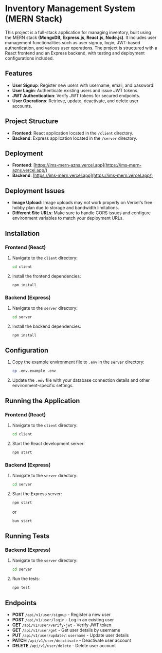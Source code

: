 # Inventory Management System (MERN Stack)

This project is a full-stack application for managing inventory, built using the MERN stack **(MongoDB, Express.js, React.js, Node.js)**. It includes user management functionalities such as user signup, login, JWT-based authentication, and various user operations. The project is structured with a React frontend and an Express backend, with testing and deployment configurations included.

## Features

- **User Signup**: Register new users with username, email, and password.
- **User Login**: Authenticate existing users and issue JWT tokens.
- **JWT Authentication**: Verify JWT tokens for secured endpoints.
- **User Operations**: Retrieve, update, deactivate, and delete user accounts.

## Project Structure

- **Frontend**: React application located in the `/client` directory.
- **Backend**: Express application located in the `/server` directory.

## Deployment

- **Frontend**: [https://ims-mern-azns.vercel.app](https://ims-mern-azns.vercel.app/)
- **Backend**: [https://ims-mern.vercel.app](https://ims-mern.vercel.app/)

## Deployment Issues

- **Image Upload**: Image uploads may not work properly on Vercel's free hobby plan due to storage and bandwidth limitations.
- **Different Site URLs**: Make sure to handle CORS issues and configure environment variables to match your deployment URLs.


## Installation

### Frontend (React)

1. Navigate to the `client` directory:
    ```bash
    cd client
    ```

2. Install the frontend dependencies:
    ```bash
    npm install
    ```


### Backend (Express)

1. Navigate to the `server` directory:
    ```bash
    cd server
    ```

2. Install the backend dependencies:
    ```bash
    npm install
    ```

## Configuration

1. Copy the example environment file to `.env` in the `server` directory:
    ```bash
    cp .env.example .env
    ```

2. Update the `.env` file with your database connection details and other environment-specific settings.

## Running the Application

### Frontend (React)

1. Navigate to the `client` directory:
    ```bash
    cd client
    ```

2. Start the React development server:
    ```bash
    npm start
    ```


### Backend (Express)

1. Navigate to the `server` directory:
    ```bash
    cd server
    ```

2. Start the Express server:
    ```bash
    npm start
    ```
    or
    ```bash
    bun start
    ```

## Running Tests

### Backend (Express)

1. Navigate to the `server` directory:
    ```bash
    cd server
    ```

2. Run the tests:
    ```bash
    npm test
    ```


## Endpoints

- **POST** `/api/v1/user/signup` - Register a new user
- **POST** `/api/v1/user/login` - Log in an existing user
- **GET** `/api/v1/user/verify-jwt` - Verify JWT token
- **GET** `/api/v1/user/get` - Get user details by username
- **PUT** `/api/v1/user/update/:username` - Update user details
- **PATCH** `/api/v1/user/deactivate` - Deactivate user account
- **DELETE** `/api/v1/user/delete` - Delete user account

